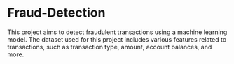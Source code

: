 # Fraud-Detection
This project aims to detect fraudulent transactions using a machine learning model. The dataset used for this project includes various features related to transactions, such as transaction type, amount, account balances, and more.
